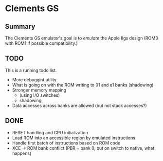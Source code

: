 # Clements GS

## Summary

The Clements GS emulator's goal is to *emulate* the Apple IIgs design (ROM3
with ROM1 if possible compatibility.)


## TODO

This is a running todo list.

* More debuggint utility
* What is going on with the ROM writing to 01 and e1 banks (shadowing)
* Stronger memory mapping
  * (using I/O switches)
  * shadowing
* Data accesses across banks are allowed (but not stack accesses?)
## DONE

* RESET handling and CPU initialization
* Load ROM into an accessible region by emulated instructions
* Handle first batch of instructions based on ROM code
* XCE -> ROM bank conflict (PBR = bank 0, but on switch to native, what happens)
